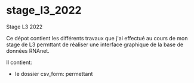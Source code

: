 # stage_l3_2022
Stage L3 2022


Ce dépot contient les différents travaux que j'ai effectué au cours de mon stage de L3 permttant de réaliser une interface graphique de la base de données RNAnet.

Il contient:

- le dossier csv_form: permettant 

